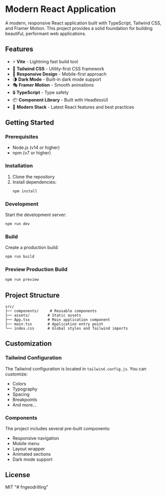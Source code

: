 # Modern React Application

A modern, responsive React application built with TypeScript, Tailwind CSS, and Framer Motion. This project provides a solid foundation for building beautiful, performant web applications.

## Features

- ⚡️ **Vite** - Lightning fast build tool
- 🎨 **Tailwind CSS** - Utility-first CSS framework
- 📱 **Responsive Design** - Mobile-first approach
- 🌗 **Dark Mode** - Built-in dark mode support
- 🎭 **Framer Motion** - Smooth animations
- 🔒 **TypeScript** - Type safety
- 📦 **Component Library** - Built with HeadlessUI
- 🎯 **Modern Stack** - Latest React features and best practices

## Getting Started

### Prerequisites

- Node.js (v14 or higher)
- npm (v7 or higher)

### Installation

1. Clone the repository
2. Install dependencies:
   ```bash
   npm install
   ```

### Development

Start the development server:

```bash
npm run dev
```

### Build

Create a production build:

```bash
npm run build
```

### Preview Production Build

```bash
npm run preview
```

## Project Structure

```
src/
├── components/     # Reusable components
├── assets/        # Static assets
├── App.tsx        # Main application component
├── main.tsx       # Application entry point
└── index.css      # Global styles and Tailwind imports
```

## Customization

### Tailwind Configuration

The Tailwind configuration is located in `tailwind.config.js`. You can customize:
- Colors
- Typography
- Spacing
- Breakpoints
- And more...

### Components

The project includes several pre-built components:
- Responsive navigation
- Mobile menu
- Layout wrapper
- Animated sections
- Dark mode support

## License

MIT
"# fngeodrilling" 
